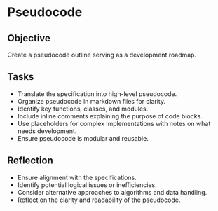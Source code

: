 # Pseudocode

## Objective
Create a pseudocode outline serving as a development roadmap.

## Tasks
- Translate the specification into high-level pseudocode.
- Organize pseudocode in markdown files for clarity.
- Identify key functions, classes, and modules.
- Include inline comments explaining the purpose of code blocks.
- Use placeholders for complex implementations with notes on what needs development.
- Ensure pseudocode is modular and reusable.

## Reflection
- Ensure alignment with the specifications.
- Identify potential logical issues or inefficiencies.
- Consider alternative approaches to algorithms and data handling.
- Reflect on the clarity and readability of the pseudocode.
